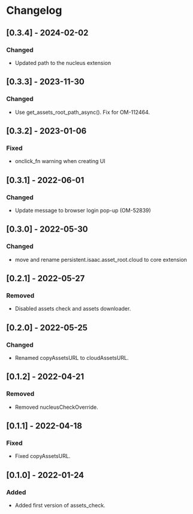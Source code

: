 # Changelog

## [0.3.4] - 2024-02-02
### Changed
- Updated path to the nucleus extension

## [0.3.3] - 2023-11-30
### Changed
- Use get_assets_root_path_async(). Fix for OM-112464.

## [0.3.2] - 2023-01-06
### Fixed
- onclick_fn warning when creating UI

## [0.3.1] - 2022-06-01

### Changed
- Update message to browser login pop-up (OM-52839)

## [0.3.0] - 2022-05-30

### Changed
- move and rename persistent.isaac.asset_root.cloud to core extension

## [0.2.1] - 2022-05-27

### Removed
- Disabled assets check and assets downloader.

## [0.2.0] - 2022-05-25

### Changed
- Renamed copyAssetsURL to cloudAssetsURL.

## [0.1.2] - 2022-04-21

### Removed
- Removed nucleusCheckOverride.

## [0.1.1] - 2022-04-18

### Fixed
- Fixed copyAssetsURL.

## [0.1.0] - 2022-01-24

### Added
- Added first version of assets_check.

